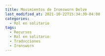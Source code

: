 ```yaml
---
title: Movimientos de Ironsworn Delve
last_modified_at: 2021-10-22T15:34:30-04:00
categories:
  - Rol en solitario
tags:
  - Recursos
  - Rol en solitario
  - Traducciones
  - Ironsworn
---
```

